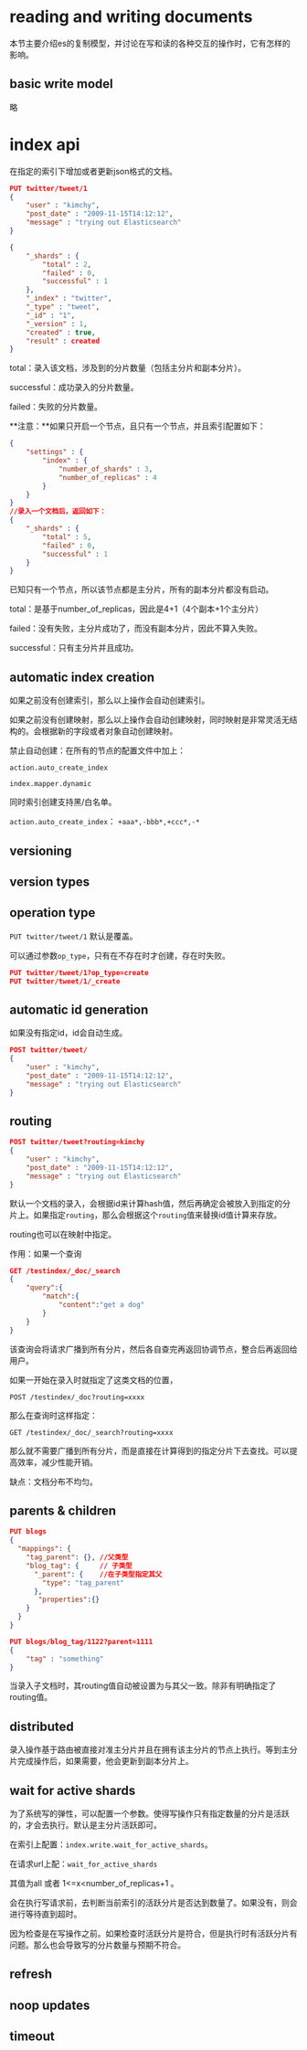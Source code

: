 # reading and writing documents

本节主要介绍es的复制模型，并讨论在写和读的各种交互的操作时，它有怎样的影响。

## basic write model

略

# index api

在指定的索引下增加或者更新json格式的文档。

```json
PUT twitter/tweet/1
{
    "user" : "kimchy",
    "post_date" : "2009-11-15T14:12:12",
    "message" : "trying out Elasticsearch"
}
```

```json
{
    "_shards" : {
        "total" : 2,
        "failed" : 0,
        "successful" : 1
    },
    "_index" : "twitter",
    "_type" : "tweet",
    "_id" : "1",
    "_version" : 1,
    "created" : true,
    "result" : created
}
```

total：录入该文档，涉及到的分片数量（包括主分片和副本分片）。

successful：成功录入的分片数量。

failed：失败的分片数量。

**注意：**如果只开启一个节点，且只有一个节点，并且索引配置如下：

```json
{
    "settings" : {
        "index" : {
            "number_of_shards" : 3, 
            "number_of_replicas" : 4
        }
    }
}
//录入一个文档后，返回如下：
{
    "_shards" : {
        "total" : 5,
        "failed" : 0,
        "successful" : 1
    }
}
```

已知只有一个节点，所以该节点都是主分片，所有的副本分片都没有启动。

total：是基于number_of_replicas，因此是4+1（4个副本+1个主分片）

failed：没有失败，主分片成功了，而没有副本分片，因此不算入失败。

successful：只有主分片并且成功。

## automatic index creation

如果之前没有创建索引，那么以上操作会自动创建索引。

如果之前没有创建映射，那么以上操作会自动创建映射，同时映射是非常灵活无结构的。会根据新的字段或者对象自动创建映射。

禁止自动创建：在所有的节点的配置文件中加上：

`action.auto_create_index`

`index.mapper.dynamic`

同时索引创建支持黑/白名单。

`action.auto_create_index`： `+aaa*,-bbb*,+ccc*,-*`

## versioning

## version types

## operation type

`PUT twitter/tweet/1` 默认是覆盖。

可以通过参数`op_type`，只有在不存在时才创建，存在时失败。

```json
PUT twitter/tweet/1?op_type=create
PUT twitter/tweet/1/_create
```

## automatic id generation

如果没有指定id，id会自动生成。

```json
POST twitter/tweet/
{
    "user" : "kimchy",
    "post_date" : "2009-11-15T14:12:12",
    "message" : "trying out Elasticsearch"
}
```

## routing

```json
POST twitter/tweet?routing=kimchy
{
    "user" : "kimchy",
    "post_date" : "2009-11-15T14:12:12",
    "message" : "trying out Elasticsearch"
}
```

默认一个文档的录入，会根据id来计算hash值，然后再确定会被放入到指定的分片上。如果指定`routing`，那么会根据这个`routing`值来替换id值计算来存放。

routing也可以在映射中指定。

作用：如果一个查询

```json
GET /testindex/_doc/_search
{
    "query":{
        "match":{
            "content":"get a dog"
        }
    }
}
```

该查询会将请求广播到所有分片，然后各自查完再返回协调节点，整合后再返回给用户。

如果一开始在录入时就指定了这类文档的位置，

`POST /testindex/_doc?routing=xxxx`

那么在查询时这样指定：

`GET /testindex/_doc/_search?routing=xxxx`

那么就不需要广播到所有分片，而是直接在计算得到的指定分片下去查找。可以提高效率，减少性能开销。

缺点：文档分布不均匀。

## parents & children

```json
PUT blogs
{
  "mappings": {
    "tag_parent": {}, //父类型
    "blog_tag": {     // 子类型
      "_parent": {    //在子类型指定其父
        "type": "tag_parent"
      },
       "properties":{}
    }
  }
}

PUT blogs/blog_tag/1122?parent=1111
{
    "tag" : "something"
}
```

当录入子文档时，其routing值自动被设置为与其父一致。除非有明确指定了routing值。

## distributed

录入操作基于路由被直接对准主分片并且在拥有该主分片的节点上执行。等到主分片完成操作后，如果需要，他会更新到副本分片上。

## wait for active shards

为了系统写的弹性，可以配置一个参数。使得写操作只有指定数量的分片是活跃的，才会去执行。默认是主分片活跃即可。

在索引上配置：`index.write.wait_for_active_shards`。

在请求url上配：`wait_for_active_shards`

其值为all 或者 1<=x<number_of_replicas+1 。

会在执行写请求前，去判断当前索引的活跃分片是否达到数量了。如果没有，则会进行等待直到超时。

因为检查是在写操作之前。如果检查时活跃分片是符合，但是执行时有活跃分片有问题。那么也会导致写的分片数量与预期不符合。

## refresh

## noop updates

## timeout

